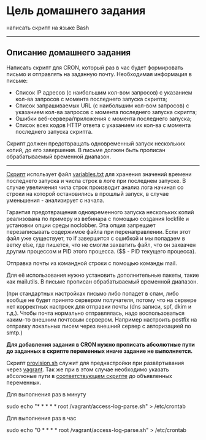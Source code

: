# Цель домашнего задания
написать скрипт на языке Bash



---


## Описание домашнего задания
Написать скрипт для CRON, который раз в час будет формировать письмо и отправлять на заданную почту.
Необходимая информация в письме:
* Список IP адресов (с наибольшим кол-вом запросов) с указанием кол-ва запросов c момента последнего запуска скрипта;
* Список запрашиваемых URL (с наибольшим кол-вом запросов) с указанием кол-ва запросов c момента последнего запуска скрипта;
* Ошибки веб-сервера/приложения c момента последнего запуска;
* Список всех кодов HTTP ответа с указанием их кол-ва с момента последнего запуска скрипта.

Скрипт должен предотвращать одновременный запуск нескольких копий, до его завершения.
В письме должен быть прописан обрабатываемый временной диапазон.

---
[Скрипт](https://github.com/buravtsovpavel/OTUS-homeworks/blob/master/09-BASH/access-log-ver1.sh) использует файл [variables.txt](https://github.com/buravtsovpavel/OTUS-homeworks/blob/master/09-BASH/variables.txt) для хранения значений времени последнего запуска и числа строк в логе при последнем запуске. В случае увеличения чила строк производит анализ лога начиная со строки на которой остановились в прошлый запуск, в случае уменьшения - анализирует с начала.

Гарантия предотвращения одновременного запуска нескольких копий реализована по примеру из вебинара с помощью создания lockfile и установки опции среды noclobber. Эта опция запрещает перезаписывать содержимое файла при перенаправлении. Если этот файл уже существует, то if завершится с ошибкой и мы попадаем в ветку else, где пишется, что не смогли захватить файл, что он захвачен другим процессом и PID этого процесса. ($$ - PID текущего процесса).

Отправка почты из командной строки c помощью команды mail. 

Для её использования нужно  установить дополнительные пакеты, такие как mailutils. В письме прописан обрабатываемый временной диапазон.

(при стандартных настройках письмо либо попадет в спам, либо вообще не будет принято сервером получателя, потому что на сервере нет корректных настроек для отправки почты (dns записи, spf, dkim и т.д.). Чтобы почта нормально отправлялась, надо воспользоваться каким-то внешним почтовым сервером. Например настроить postfix на отправку локальных писем через внешний сервер с авторизацией по smtp.)



**Для добавления задания в CRON нужно прописать абсолютные пути до заданных в скрипте переменных иначе задание не выполняется.** 

Скрипт [provision.sh](https://github.com/buravtsovpavel/OTUS-homeworks/blob/master/09-BASH/provision.sh) служит для преднастройки при развёртывания через [vagrant](https://github.com/buravtsovpavel/OTUS-homeworks/blob/master/09-BASH/Vagrantfile). Так же при в этом случае необходимо указать абсолюные пути в [соответствующем скрипте](https://github.com/buravtsovpavel/OTUS-homeworks/blob/master/09-BASH/access-log-parse.sh) до объявленных переменных.

Для выполнения раз в минуту

sudo echo "* * * * * root /vagrant/access-log-parse.sh" > /etc/crontab

Для выполнения раз в час 

sudo echo "0 * * * * root /vagrant/access-log-parse.sh" > /etc/crontab
